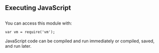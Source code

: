 ## Executing JavaScript

## 

You can access this module with:

    var vm = require('vm');

JavaScript code can be compiled and run immediately or compiled, saved, and run
later.
